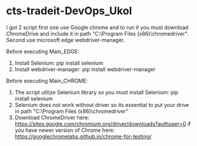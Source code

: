 # cts-tradeit-DevOps_Ukol
I got 2 script first one use Google chrome and to run it you must download ChromeDrive and include it in path "C:\Program Files (x86)\chromedriver". Second use microsoft edge webdriver-manager. 

Before executing Main_EDGE:
1) Install Selenium: pip install selenium
2) Install webdriver-manager: pip install webdriver-manager

Before executing Main_CHROME:
1) The script utilize Selenium library so you must install Selenium: pip install selenium
2) Selenium does not work without driver so its essential to put your drive in path "C:\Program Files (x86)\chromedriver"
3) Download ChromeDriver here: https://sites.google.com/chromium.org/driver/downloads?authuser=0
   if you have newer version of Chrome here: https://googlechromelabs.github.io/chrome-for-testing/

